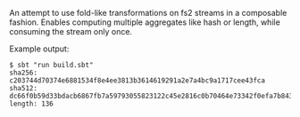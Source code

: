 An attempt to use fold-like transformations on fs2 streams in a composable fashion. Enables computing multiple aggregates like hash or length, while consuming the stream only once.

Example output:

```
$ sbt "run build.sbt"
sha256: c203744d70374e6881534f8e4ee3813b3614619291a2e7a4bc9a1717cee43fca
sha512: dc66f0b59d33bdacb6867fb7a59793055823122c45e2816c0b70464e73342f0efa7b8439bbc307c1526b99413148152cbaaf30031b25cb7e895d7a2c2b522437
length: 136
```

